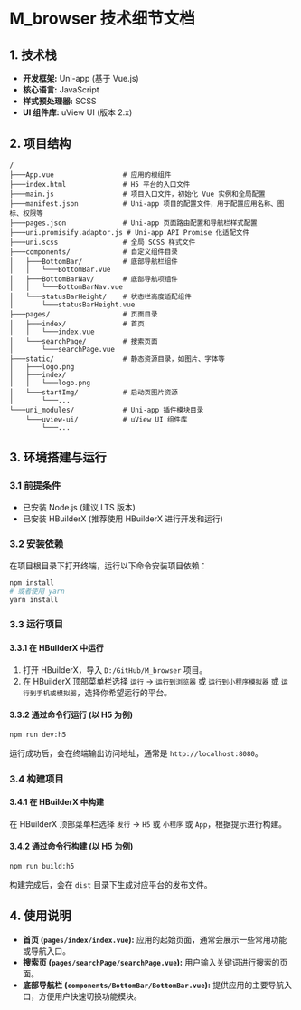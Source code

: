 # M_browser 技术细节文档

## 1. 技术栈

- **开发框架:** Uni-app (基于 Vue.js)
- **核心语言:** JavaScript
- **样式预处理器:** SCSS
- **UI 组件库:** uView UI (版本 2.x)

## 2. 项目结构

```
/
├───App.vue                 # 应用的根组件
├───index.html              # H5 平台的入口文件
├───main.js                 # 项目入口文件，初始化 Vue 实例和全局配置
├───manifest.json           # Uni-app 项目的配置文件，用于配置应用名称、图标、权限等
├───pages.json              # Uni-app 页面路由配置和导航栏样式配置
├───uni.promisify.adaptor.js # Uni-app API Promise 化适配文件
├───uni.scss                # 全局 SCSS 样式文件
├───components/             # 自定义组件目录
│   ├───BottomBar/          # 底部导航栏组件
│   │   └───BottomBar.vue
│   ├───BottomBarNav/       # 底部导航项组件
│   │   └───BottomBarNav.vue
│   └───statusBarHeight/    # 状态栏高度适配组件
│       └───statusBarHeight.vue
├───pages/                  # 页面目录
│   ├───index/              # 首页
│   │   └───index.vue
│   └───searchPage/         # 搜索页面
│       └───searchPage.vue
├───static/                 # 静态资源目录，如图片、字体等
│   ├───logo.png
│   ├───index/
│   │   └───logo.png
│   └───startImg/           # 启动页图片资源
│       └───...
└───uni_modules/            # Uni-app 插件模块目录
    └───uview-ui/           # uView UI 组件库
        └───...
```

## 3. 环境搭建与运行

### 3.1 前提条件

- 已安装 Node.js (建议 LTS 版本)
- 已安装 HBuilderX (推荐使用 HBuilderX 进行开发和运行)

### 3.2 安装依赖

在项目根目录下打开终端，运行以下命令安装项目依赖：

```bash
npm install
# 或者使用 yarn
yarn install
```

### 3.3 运行项目

#### 3.3.1 在 HBuilderX 中运行

1.  打开 HBuilderX，导入 `D:/GitHub/M_browser` 项目。
2.  在 HBuilderX 顶部菜单栏选择 `运行` -> `运行到浏览器` 或 `运行到小程序模拟器` 或 `运行到手机或模拟器`，选择你希望运行的平台。

#### 3.3.2 通过命令行运行 (以 H5 为例)

```bash
npm run dev:h5
```

运行成功后，会在终端输出访问地址，通常是 `http://localhost:8080`。

### 3.4 构建项目

#### 3.4.1 在 HBuilderX 中构建

在 HBuilderX 顶部菜单栏选择 `发行` -> `H5` 或 `小程序` 或 `App`，根据提示进行构建。

#### 3.4.2 通过命令行构建 (以 H5 为例)

```bash
npm run build:h5
```

构建完成后，会在 `dist` 目录下生成对应平台的发布文件。

## 4. 使用说明

- **首页 (`pages/index/index.vue`):** 应用的起始页面，通常会展示一些常用功能或导航入口。
- **搜索页 (`pages/searchPage/searchPage.vue`):** 用户输入关键词进行搜索的页面。
- **底部导航栏 (`components/BottomBar/BottomBar.vue`):** 提供应用的主要导航入口，方便用户快速切换功能模块。
